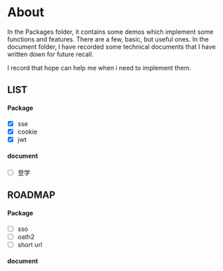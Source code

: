 # About
In the Packages folder, it contains some demos which implement some functions and features. There are a few, basic, but useful ones.
In the document folder, I have recorded some technical documents that I have written down for future recall.

I record that hope can help me when i need to implement them.

## LIST
#### Package
- [x] sse 
- [x] cookie
- [x] jwt

#### document
- [ ] 登学

## ROADMAP
#### Package
- [ ] sso
- [ ] oath2
- [ ] short url

#### document